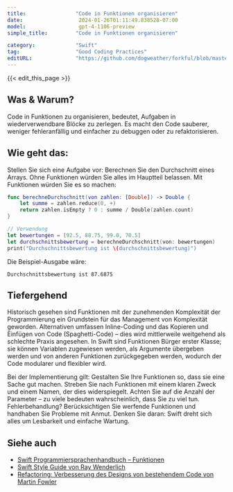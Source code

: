 ```yaml
---
title:                "Code in Funktionen organisieren"
date:                  2024-01-26T01:11:49.838528-07:00
model:                 gpt-4-1106-preview
simple_title:         "Code in Funktionen organisieren"

category:             "Swift"
tag:                  "Good Coding Practices"
editURL:              "https://github.com/dogweather/forkful/blob/master/content/de/swift/organizing-code-into-functions.md"
---
```


{{< edit_this_page >}}

## Was & Warum?
Code in Funktionen zu organisieren, bedeutet, Aufgaben in wiederverwendbare Blöcke zu zerlegen. Es macht den Code sauberer, weniger fehleranfällig und einfacher zu debuggen oder zu refaktorisieren.

## Wie geht das:
Stellen Sie sich eine Aufgabe vor: Berechnen Sie den Durchschnitt eines Arrays. Ohne Funktionen würden Sie alles im Hauptteil belassen. Mit Funktionen würden Sie es so machen:

```swift
func berechneDurchschnitt(von zahlen: [Double]) -> Double {
    let summe = zahlen.reduce(0, +)
    return zahlen.isEmpty ? 0 : summe / Double(zahlen.count)
}

// Verwendung
let bewertungen = [92.5, 88.75, 99.0, 70.5]
let durchschnittsbewertung = berechneDurchschnitt(von: bewertungen)
print("Durchschnittsbewertung ist \(durchschnittsbewertung)")
```

Die Beispiel-Ausgabe wäre:
```
Durchschnittsbewertung ist 87.6875
```

## Tiefergehend
Historisch gesehen sind Funktionen mit der zunehmenden Komplexität der Programmierung ein Grundstein für das Management von Komplexität geworden. Alternativen umfassen Inline-Coding und das Kopieren und Einfügen von Code (Spaghetti-Code) – dies wird mittlerweile weitgehend als schlechte Praxis angesehen. In Swift sind Funktionen Bürger erster Klasse; sie können Variablen zugewiesen werden, als Argumente übergeben werden und von anderen Funktionen zurückgegeben werden, wodurch der Code modularer und flexibler wird.

Bei der Implementierung gilt: Gestalten Sie Ihre Funktionen so, dass sie eine Sache gut machen. Streben Sie nach Funktionen mit einem klaren Zweck und einem Namen, der dies widerspiegelt. Achten Sie auf die Anzahl der Parameter – zu viele bedeuten wahrscheinlich, dass Sie zu viel tun. Fehlerbehandlung? Berücksichtigen Sie werfende Funktionen und handhaben Sie Probleme mit Anmut. Denken Sie daran: Swift dreht sich alles um Lesbarkeit und einfache Wartung.

## Siehe auch
- [Swift Programmiersprachenhandbuch – Funktionen](https://docs.swift.org/swift-book/LanguageGuide/Functions.html)
- [Swift Style Guide von Ray Wenderlich](https://github.com/raywenderlich/swift-style-guide)
- [Refactoring: Verbesserung des Designs von bestehendem Code von Martin Fowler](https://martinfowler.com/books/refactoring.html)
